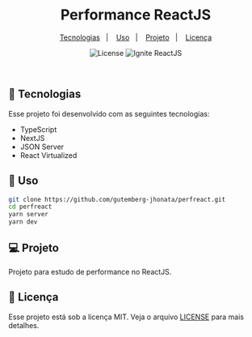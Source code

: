 <h1 align="center">
  Performance ReactJS
</h1>

<p align="center">
  <a href="#-tecnologias">Tecnologias</a>&nbsp;&nbsp;&nbsp;|&nbsp;&nbsp;&nbsp;
  <a href="#-uso">Uso</a>&nbsp;&nbsp;&nbsp;|&nbsp;&nbsp;&nbsp;
  <a href="#-projeto">Projeto</a>&nbsp;&nbsp;&nbsp;|&nbsp;&nbsp;&nbsp;
  <a href="#-licença">Licença</a>
</p>

<p align="center">
  <img alt="License" src="https://img.shields.io/static/v1?label=license&message=MIT&color=1374ef&labelColor=000000">
  <img src="https://img.shields.io/static/v1?label=ignite&message=React.js&color=1374ef&labelColor=000000" alt="Ignite ReactJS" />
</p>

<br>

## 🧪 Tecnologias

Esse projeto foi desenvolvido com as seguintes tecnologias:

- TypeScript
- NextJS
- JSON Server
- React Virtualized

## 🚀 Uso

```bash
git clone https://github.com/gutemberg-jhonata/perfreact.git
cd perfreact
yarn server
yarn dev
```

## 💻 Projeto

Projeto para estudo de performance no ReactJS.

## :memo: Licença

Esse projeto está sob a licença MIT. Veja o arquivo [LICENSE](.github/LICENSE.md) para mais detalhes.
